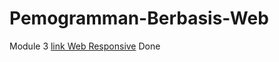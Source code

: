 # Pemogramman-Berbasis-Web

Module 3 [link Web Responsive](https://devanagemafalesta.github.io/Pemogramman-Berbasis-Web/6706201102-Devana%20Gema%20Falesta%20-%20Responsive/) Done